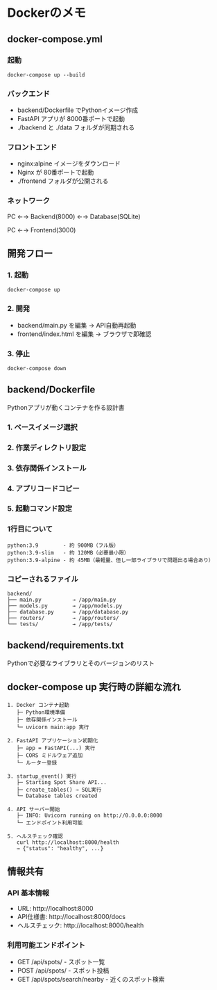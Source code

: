 # Dockerのメモ

## docker-compose.yml

### 起動
`docker-compose up --build`

### バックエンド
- backend/Dockerfile でPythonイメージ作成
- FastAPI アプリが 8000番ポートで起動
- ./backend と ./data フォルダが同期される


### フロントエンド

- nginx:alpine イメージをダウンロード
- Nginx が 80番ポートで起動
- ./frontend フォルダが公開される

### ネットワーク

PC ←→ Backend(8000) ←→ Database(SQLite)

PC ←→ Frontend(3000)


## 開発フロー

### 1. 起動
`docker-compose up`

### 2. 開発
- backend/main.py を編集 → API自動再起動
- frontend/index.html を編集 → ブラウザで即確認

### 3. 停止
`docker-compose down`



## backend/Dockerfile

Pythonアプリが動くコンテナを作る設計書

### 1. ベースイメージ選択
### 2. 作業ディレクトリ設定  
### 3. 依存関係インストール
### 4. アプリコードコピー
### 5. 起動コマンド設定

### 1行目について
```
python:3.9        - 約 900MB（フル版）
python:3.9-slim   - 約 120MB（必要最小限）
python:3.9-alpine - 約 45MB（最軽量、但し一部ライブラリで問題出る場合あり）
```

### コピーされるファイル

```
backend/
├── main.py          → /app/main.py
├── models.py        → /app/models.py  
├── database.py      → /app/database.py
├── routers/         → /app/routers/
└── tests/           → /app/tests/
```


## backend/requirements.txt
Pythonで必要なライブラリとそのバージョンのリスト




## docker-compose up 実行時の詳細な流れ
```
1. Docker コンテナ起動
   ├─ Python環境準備
   ├─ 依存関係インストール
   └─ uvicorn main:app 実行

2. FastAPI アプリケーション初期化
   ├─ app = FastAPI(...) 実行
   ├─ CORS ミドルウェア追加
   └─ ルーター登録

3. startup_event() 実行
   ├─ Starting Spot Share API...
   ├─ create_tables() → SQL実行
   └─ Database tables created

4. API サーバー開始
   ├─ INFO: Uvicorn running on http://0.0.0.0:8000
   └─ エンドポイント利用可能

5. ヘルスチェック確認
   curl http://localhost:8000/health
   → {"status": "healthy", ...}
```

## 情報共有

### API 基本情報
- URL: http://localhost:8000
- API仕様書: http://localhost:8000/docs
- ヘルスチェック: http://localhost:8000/health

### 利用可能エンドポイント
- GET  /api/spots/              - スポット一覧
- POST /api/spots/              - スポット投稿
- GET  /api/spots/search/nearby - 近くのスポット検索
